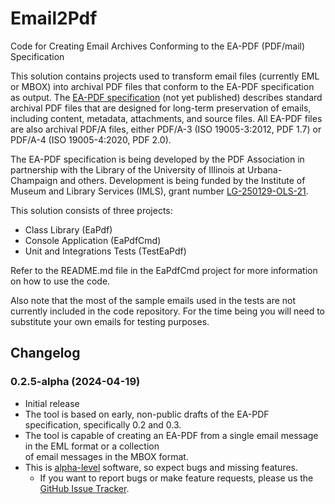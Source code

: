 # Email2Pdf

Code for Creating Email Archives Conforming to the EA-PDF (PDF/mail) Specification

This solution contains projects used to transform email files (currently EML or MBOX) into archival PDF files 
that conform to the EA-PDF specification as output. The [EA-PDF specification](https://pdfa.org/resource/ea-pdf/) (not yet published) describes standard
archival PDF files that are designed for long-term preservation of emails, including content, metadata, 
attachments, and source files. All EA-PDF files are also archival PDF/A files, either PDF/A-3 (ISO 19005-3:2012, PDF 1.7) 
or PDF/A-4 (ISO 19005-4:2020, PDF 2.0).  

The EA-PDF specification is being developed by the PDF Association in partnership with the Library of the 
University of Illinois at Urbana-Champaign and others. Development is being funded by the Institute of 
Museum and Library Services (IMLS), grant number [LG-250129-OLS-21](https://www.imls.gov/grants/awarded/lg-250129-ols-21).

This solution consists of three projects:
- Class Library (EaPdf)
- Console Application (EaPdfCmd)
- Unit and Integrations Tests (TestEaPdf)

Refer to the README.md file in the EaPdfCmd project for more information on how to use the code.

Also note that the most of the sample emails used in the tests are not currently included in the code repository.  For
the time being you will need to substitute your own emails for testing purposes.  

## Changelog

### 0.2.5-alpha (2024-04-19)
- Initial release
- The tool is based on early, non-public drafts of the EA-PDF specification, specifically 0.2 and 0.3.
- The tool is capable of creating an EA-PDF from a single email message in the EML format or a collection  
  of email messages in the MBOX format.
- This is [alpha-level](https://en.wikipedia.org/wiki/Software_release_life_cycle#Alpha) software, so expect bugs and missing features.
  - If you want to report bugs or make feature requests, please us the [GitHub Issue Tracker](https://github.com/UIUCLibrary/ea-pdf/issues).
  